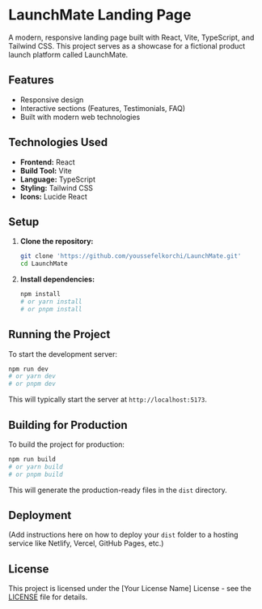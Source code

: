 # LaunchMate Landing Page

A modern, responsive landing page built with React, Vite, TypeScript, and Tailwind CSS. This project serves as a showcase for a fictional product launch platform called LaunchMate.

## Features

*   Responsive design
*   Interactive sections (Features, Testimonials, FAQ)
*   Built with modern web technologies

## Technologies Used

*   **Frontend:** React
*   **Build Tool:** Vite
*   **Language:** TypeScript
*   **Styling:** Tailwind CSS
*   **Icons:** Lucide React

## Setup

1.  **Clone the repository:**
    ```bash
    git clone 'https://github.com/youssefelkorchi/LaunchMate.git'
    cd LaunchMate
    ```
2.  **Install dependencies:**
    ```bash
    npm install
    # or yarn install
    # or pnpm install
    ```

## Running the Project

To start the development server:

```bash
npm run dev
# or yarn dev
# or pnpm dev
```

This will typically start the server at `http://localhost:5173`.

## Building for Production

To build the project for production:

```bash
npm run build
# or yarn build
# or pnpm build
```

This will generate the production-ready files in the `dist` directory.

## Deployment

(Add instructions here on how to deploy your `dist` folder to a hosting service like Netlify, Vercel, GitHub Pages, etc.)

## License

This project is licensed under the [Your License Name] License - see the [LICENSE](LICENSE) file for details.